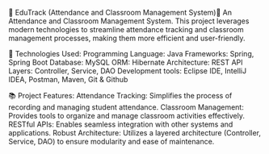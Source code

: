 🚀  EduTrack (Attendance and Classroom Management System)🚀
 An Attendance and Classroom Management System. This project leverages modern technologies to streamline attendance tracking and classroom management processes,
 making them more efficient and user-friendly.

🔧 Technologies Used:
Programming Language: Java
Frameworks: Spring, Spring Boot
Database: MySQL
ORM: Hibernate
Architecture: REST API
Layers: Controller, Service, DAO
Development tools: Eclipse IDE, IntelliJ IDEA, Postman, Maven, Git & Github

📚 Project Features:
Attendance Tracking: Simplifies the process of recording and managing student attendance.
Classroom Management: Provides tools to organize and manage classroom activities effectively.
RESTful APIs: Enables seamless integration with other systems and applications.
Robust Architecture: Utilizes a layered architecture (Controller, Service, DAO) to ensure modularity and ease of maintenance.
